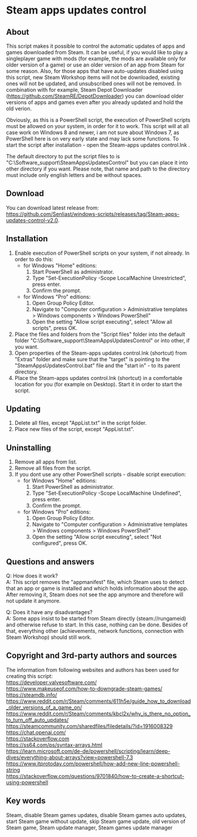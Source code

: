 # Steam apps updates control  
## About
This script makes it possible to control the automatic updates of apps and games downloaded from Steam. It can be useful, if you would like to play a singleplayer game with mods (for example, the mods are available only for older version of a game) or use an older version of an app from Steam for some reason. Also, for those apps that have auto-updates disabled using this script, new Steam Workshop items will not be downloaded, existing ones will not be updated, and unsubscribed ones will not be removed. In combination with for example, Steam Depot Downloader (https://github.com/SteamRE/DepotDownloader) you can download older versions of apps and games even after you already updated and hold the old verion.

Obviously, as this is a PowerShell script, the execution of PowerShell scripts must be allowed on your system, in order for it to work. This script will at all case work on Windows 8 and newer, i am not sure about Windows 7, as PowerShell here is on very early state and may lack some functions. To start the script after installation - open the Steam-apps updates control.lnk .

The default directory to put the script files to is "C:\Software_support\SteamAppsUpdatesControl" but you can place it into other directory if you want. Please note, that name and path to the directory must include only english letters and be without spaces.

## Download
You can download latest release from: https://github.com/Senliast/windows-scripts/releases/tag/Steam-apps-updates-control-v2.0.

## Installation
1. Enable execution of PowerShell scripts on your system, if not already. In order to do this:
   - for Windows "Home" editions:
     1. Start PowerShell as administrator.
     2. Type "Set-ExecutionPolicy -Scope LocalMachine Unrestricted", press enter.
     3. Confirm the prompt.
   - for Windows "Pro" editions:
     1. Open Group Policy Editor.
     2. Navigate to "Computer configuration > Administrative templates > Windows components > Windows PowerShell"
     3. Open the setting "Allow script executing", select "Allow all scripts", press OK.
2. Place the files and folders from the "Script files" folder into the default folder "C:\Software_support\SteamAppsUpdatesControl\" or into other, if you want.
3. Open properties of the Steam-apps updates control.lnk (shortcut) from "Extras" folder and make sure that the "target" is pointing to the "SteamAppsUpdatesControl.bat" file and the "start in" - to its parent directory.
4. Place the Steam-apps updates control.lnk (shortcut) in a comfortable location for you (for example on Desktop). Start it in order to start the script.

## Updating
1. Delete all files, except "AppList.txt" in the script folder.
2. Place new files of the script, except "AppList.txt".

## Uninstalling
1. Remove all apps from list.
2. Remove all files from the script.
3. If you dont use any other PowerShell scripts - disable script execution:
   - for Windows "Home" editions:
     1. Start PowerShell as administrator.
     2. Type "Set-ExecutionPolicy -Scope LocalMachine Undefined", press enter.
     3. Confirm the prompt.
   - for Windows "Pro" editions:
     1. Open Group Policy Editor.
     2. Navigate to "Computer configuration > Administrative templates > Windows components > Windows PowerShell"
     3. Open the setting "Allow script executing", select "Not configured", press OK.



## Questions and answers
Q: How does it work?  
A: This script removes the "appmanifest" file, which Steam uses to detect that an app or game is installed and which holds information about the app. After removing it, Steam does not see the app anymore and therefore will not update it anymore.  

Q: Does it have any disadvantages?  
A: Some apps insist to be started from Steam directly (steam://rungameid) and otherwise refuse to start. In this case, nothing can be done. Besides of that, everything other (achievements, network functions, connection with Steam Workshop) should still work.  



## Copyright and 3rd-party authors and sources
The information from following websites and authors has been used for creating this script:  
https://developer.valvesoftware.com/  
https://www.makeuseof.com/how-to-downgrade-steam-games/  
https://steamdb.info/  
https://www.reddit.com/r/Steam/comments/611h5e/guide_how_to_download_older_versions_of_a_game_on/  
https://www.reddit.com/r/Steam/comments/kbcl2x/why_is_there_no_option_to_turn_off_auto_updates/  
https://steamcommunity.com/sharedfiles/filedetails/?id=1916008329  
https://chat.openai.com/  
https://stackoverflow.com  
https://ss64.com/ps/syntax-arrays.html  
https://learn.microsoft.com/de-de/powershell/scripting/learn/deep-dives/everything-about-arrays?view=powershell-7.3  
https://www.itprotoday.com/powershell/how-add-new-line-powershell-string  
https://stackoverflow.com/questions/9701840/how-to-create-a-shortcut-using-powershell  

## Key words
Steam, disable Steam games updates, disable Steam games auto updates, start Steam game without update, skip Steam game update, old version of Steam game, Steam update manager, Steam games update manager

